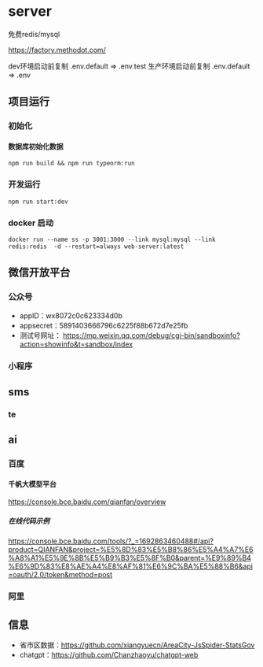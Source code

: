 # server

免费redis/mysql

https://factory.methodot.com/

dev环境启动前复制 .env.default => .env.test
生产环境启动前复制 .env.default => .env

## 项目运行

### 初始化

#### 数据库初始化数据
```
npm run build && npm run typeorm:run
```

### 开发运行
```
npm run start:dev
```

### docker 启动

```
docker run --name ss -p 3001:3000 --link mysql:mysql --link redis:redis  -d --restart=always web-server:latest
```

## 微信开放平台

### 公众号

- appID：wx8072c0c623334d0b 
- appsecret：5891403666796c6225f88b672d7e25fb 
- 测试号网址： https://mp.weixin.qq.com/debug/cgi-bin/sandboxinfo?action=showinfo&t=sandbox/index


### 小程序

## sms

### te

## ai

### 百度

#### 千帆大模型平台
https://console.bce.baidu.com/qianfan/overview

##### 在线代码示例
https://console.bce.baidu.com/tools/?_=1692863460488#/api?product=QIANFAN&project=%E5%8D%83%E5%B8%86%E5%A4%A7%E6%A8%A1%E5%9E%8B%E5%B9%B3%E5%8F%B0&parent=%E9%89%B4%E6%9D%83%E8%AE%A4%E8%AF%81%E6%9C%BA%E5%88%B6&api=oauth/2.0/token&method=post


### 阿里

## 信息

- 省市区数据：https://github.com/xiangyuecn/AreaCity-JsSpider-StatsGov
- chatgpt：https://github.com/Chanzhaoyu/chatgpt-web
